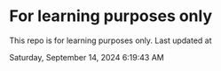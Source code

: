 # For learning purposes only
This repo is for learning purposes only.
Last updated at

Saturday, September 14, 2024 6:19:43 AM

